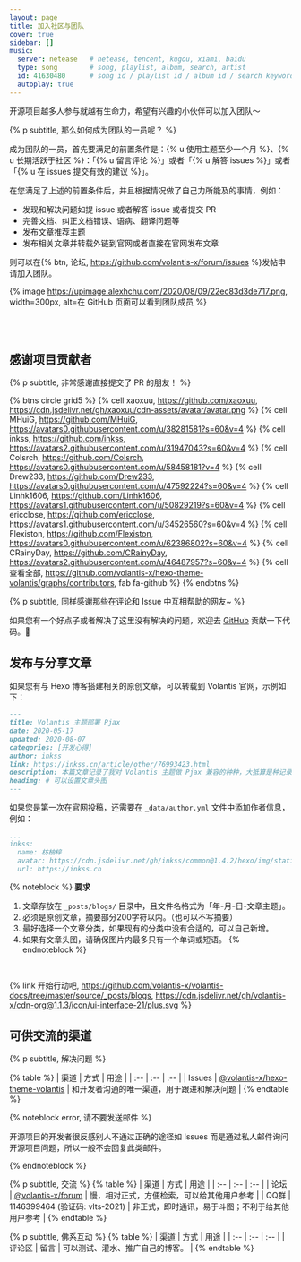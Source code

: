 ```yaml
---
layout: page
title: 加入社区与团队
cover: true
sidebar: []
music:
  server: netease   # netease, tencent, kugou, xiami, baidu
  type: song        # song, playlist, album, search, artist
  id: 41630480      # song id / playlist id / album id / search keyword
  autoplay: true
---
```


开源项目越多人参与就越有生命力，希望有兴趣的小伙伴可以加入团队～

{% p subtitle, 那么如何成为团队的一员呢？ %}

成为团队的一员，首先要满足的前置条件是：{% u 使用主题至少一个月 %}、{% u 长期活跃于社区 %}：「{% u 留言评论 %}」或者「{% u 解答 issues %}」或者「{% u 在 issues 提交有效的建议 %}」。

在您满足了上述的前置条件后，并且根据情况做了自己力所能及的事情，例如：

- 发现和解决问题如提 issue 或者解答 issue 或者提交 PR
- 完善文档、纠正文档错误、语病、翻译问题等
- 发布文章推荐主题
- 发布相关文章并转载外链到官网或者直接在官网发布文章

则可以在{% btn, 论坛, https://github.com/volantis-x/forum/issues %}发帖申请加入团队。

{% image https://upimage.alexhchu.com/2020/08/09/22ec83d3de717.png, width=300px, alt=在 GitHub 页面可以看到团队成员 %}


<!-- more -->

<br><br>

## 感谢项目贡献者

{% p subtitle, 非常感谢直接提交了 PR 的朋友！ %}

{% btns circle grid5 %}
{% cell xaoxuu, https://github.com/xaoxuu, https://cdn.jsdelivr.net/gh/xaoxuu/cdn-assets/avatar/avatar.png %}
{% cell MHuiG, https://github.com/MHuiG, https://avatars0.githubusercontent.com/u/38281581?s=60&v=4 %}
{% cell inkss, https://github.com/inkss, https://avatars2.githubusercontent.com/u/31947043?s=60&v=4 %}
{% cell Colsrch, https://github.com/Colsrch, https://avatars0.githubusercontent.com/u/58458181?v=4 %}
{% cell Drew233, https://github.com/Drew233, https://avatars0.githubusercontent.com/u/47592224?s=60&v=4 %}
{% cell Linhk1606, https://github.com/Linhk1606, https://avatars1.githubusercontent.com/u/50829219?s=60&v=4 %}
{% cell ericclose, https://github.com/ericclose, https://avatars1.githubusercontent.com/u/34526560?s=60&v=4 %}
{% cell Flexiston, https://github.com/Flexiston, https://avatars0.githubusercontent.com/u/62386802?s=60&v=4 %}
{% cell CRainyDay, https://github.com/CRainyDay, https://avatars2.githubusercontent.com/u/46487957?s=60&v=4 %}
{% cell 查看全部, https://github.com/volantis-x/hexo-theme-volantis/graphs/contributors, fab fa-github %}
{% endbtns %}

{% p subtitle, 同样感谢那些在评论和 Issue 中互相帮助的网友~ %}

如果您有一个好点子或者解决了这里没有解决的问题，欢迎去 [GitHub](https://github.com/volantis-x/hexo-theme-volantis/) 贡献一下代码。👏

## 发布与分享文章

如果您有与 Hexo 博客搭建相关的原创文章，可以转载到 Volantis 官网，示例如下：

```md _posts/blogs/2020-05-17-pjax.md
---
title: Volantis 主题部署 Pjax
date: 2020-05-17
updated: 2020-08-07
categories: [开发心得]
author: inkss
link: https://inkss.cn/article/other/76993423.html
description: 本篇文章记录了我对 Volantis 主题做 Pjax 兼容的种种，大抵算是种记录吧~
headimg: # 可以设置文章头图
---
```

如果您是第一次在官网投稿，还需要在 `_data/author.yml` 文件中添加作者信息，例如：

```yaml _data/author.yml
...
inkss:
  name: 枋柚梓
  avatar: https://cdn.jsdelivr.net/gh/inkss/common@1.4.2/hexo/img/static/avatar.jpg
  url: https://inkss.cn
```


{% noteblock %}
**要求**
1. 文章存放在 `_posts/blogs/` 目录中，且文件名格式为「年-月-日-文章主题」。
2. 必须是原创文章，摘要部分200字符以内。（也可以不写摘要）
3. 最好选择一个文章分类，如果现有的分类中没有合适的，可以自己新增。
4. 如果有文章头图，请确保图片内最多只有一个单词或短语。
{% endnoteblock %}

<br>

{% link 开始行动吧, https://github.com/volantis-x/volantis-docs/tree/master/source/_posts/blogs, https://cdn.jsdelivr.net/gh/volantis-x/cdn-org@1.1.3/icon/ui-interface-21/plus.svg  %}


## 可供交流的渠道

{% p subtitle, 解决问题 %}

{% table %}
| 渠道 | 方式 | 用途 |
| :-- | :-- | :-- |
| Issues | [@volantis-x/hexo-theme-volantis](https://github.com/volantis-x/hexo-theme-volantis/issues/) | 和开发者沟通的唯一渠道，用于跟进和解决问题 |
{% endtable %}

{% noteblock error, 请不要发送邮件 %}

开源项目的开发者很反感别人不通过正确的途径如 Issues 而是通过私人邮件询问开源项目问题，所以一般不会回复此类邮件。

{% endnoteblock %}

{% p subtitle, 交流 %}
{% table %}
| 渠道 | 方式 | 用途 |
| :-- | :-- | :-- |
| 论坛 | [@volantis-x/forum](https://github.com/volantis-x/forum/issues/) | 慢，相对正式，方便检索，可以给其他用户参考 |
| QQ群 | 1146399464 (验证码: <psw>vlts-2021</psw>) | 非正式，即时通讯，易于斗图；不利于给其他用户参考 |
{% endtable %}

{% p subtitle, 佛系互动 %}
{% table %}
| 渠道 | 方式 | 用途 |
| :-- | :-- | :-- |
| 评论区 | 留言 | 可以测试、灌水、推广自己的博客。 |
{% endtable %}

